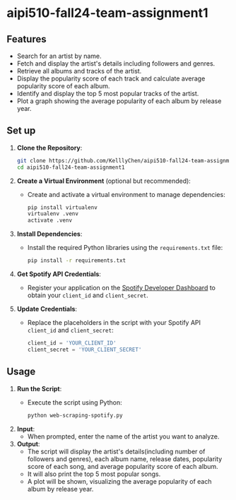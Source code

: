 # aipi510-fall24-team-assignment1
## Features
- Search for an artist by name.
- Fetch and display the artist's details including followers and genres.
- Retrieve all albums and tracks of the artist.
- Display the popularity score of each track and calculate average popularity score of each album.
- Identify and display the top 5 most popular tracks of the artist.
- Plot a graph showing the average popularity of each album by release year.

## Set up
1. **Clone the Repository**:
     ```bash
     git clone https://github.com/KelllyChen/aipi510-fall24-team-assignment1.git
     cd aipi510-fall24-team-assignment1
     ```
2. **Create a Virtual Environment** (optional but recommended):
   - Create and activate a virtual environment to manage dependencies:
     ```bash
     pip install virtualenv
     virtualenv .venv
     activate .venv
     ```
3. **Install Dependencies**:
   - Install the required Python libraries using the `requirements.txt` file:

     ```bash
     pip install -r requirements.txt
     ```
4. **Get Spotify API Credentials**:
   - Register your application on the [Spotify Developer Dashboard](https://developer.spotify.com/dashboard/applications) to obtain your `client_id` and `client_secret`.

5. **Update Credentials**:
   - Replace the placeholders in the script with your Spotify API `client_id` and `client_secret`:

     ```python
     client_id = 'YOUR_CLIENT_ID'
     client_secret = 'YOUR_CLIENT_SECRET'
     ```
## Usage

1. **Run the Script**:
   - Execute the script using Python:

     ```bash
     python web-scraping-spotify.py
     ```
2. **Input**:
   - When prompted, enter the name of the artist you want to analyze.
3. **Output**:
   - The script will display the artist's details(including number of followers and genres), each album name, release dates, popularity score of each song, and average popularity score of each album.
   - It will also print the top 5 most popular songs.
   - A plot will be shown, visualizing the average popularity of each album by release year.

